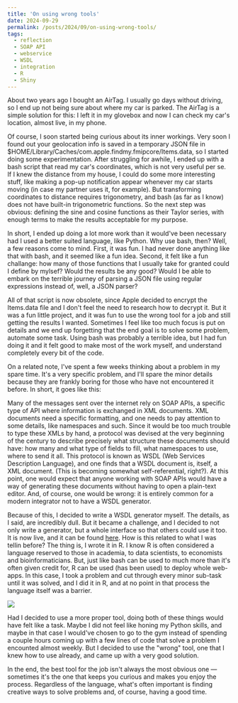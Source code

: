 ```yaml
---
title: 'On using wrong tools'
date: 2024-09-29
permalink: /posts/2024/09/on-using-wrong-tools/
tags:
  - reflection
  - SOAP API
  - webservice
  - WSDL
  - integration
  - R
  - Shiny
---
```


About two years ago I bought an AirTag. I usually go days without driving, so I end up not being sure about where my car is parked. The AirTag is a simple solution for this: I left it in my glovebox and now I can check my car's location, almost live, in my phone.

Of course, I soon started being curious about its inner workings. Very soon I found out your geolocation info is saved in a temporary JSON file in $HOME/Library/Caches/com.apple.findmy.fmipcore/Items.data, so I started doing some experimentation. After struggling for awhile, I ended up with a bash script that read my car's coordinates, which is not very useful per se. If I knew the distance from my house, I could do some more interesting stuff, like making a pop-up notification appear whenever my car starts moving (in case my partner uses it, for example). But transforming coordinates to distance requires trigonometry, and bash (as far as I know) does not have built-in trigonometric functions. So the next step was obvious: defining the sine and cosine functions as their Taylor series, with enough terms to make the results acceptable for my purpose.

In short, I ended up doing a lot more work than it would've been necessary had I used a better suited language, like Python. Why use bash, then? Well, a few reasons come to mind. First, it was fun. I had never done anything like that with bash, and it seemed like a fun idea. Second, it felt like a fun challange: how many of those functions that I usually take for granted could I define by mylsef? Would the results be any good? Would I be able to embark on the terrible journey of parsing a JSON file using regular expressions instead of, well, a JSON parser?

All of that script is now obsolete, since Apple decided to encrypt the Items.data file and I don't feel the need to research how to decrypt it. But it was a fun little project, and it was fun to use the wrong tool for a job and still getting the results I wanted. Sometimes I feel like too much focus is put on details and we end up forgetting that the end goal is to solve some problem, automate some task. Using bash was probably a terrible idea, but I had fun doing it and it felt good to make most of the work myself, and understand completely every bit of the code.

On a related note, I've spent a few weeks thinking about a problem in my spare time. It's a very specific problem, and I'll spare the minor details because they are frankly boring for those who have not encountered it before. In short, it goes like this:

Many of the messages sent over the internet rely on SOAP APIs, a specific type of API where information is exchanged in XML documents. XML documents need a specific formatting, and one needs to pay attention to some details, like namespaces and such. Since it would be too much trouble to type these XMLs by hand, a protocol was devised at the very beginning of the century to describe precisely what structure these documents should have: how many and what type of fields to fill, what namespaces to use, where to send it all. This protocol is known as WSDL (Web Services Description Language), and one finds that a WSDL document is, itself, a XML document. (This is becoming somewhat self-referential, right?). At this point, one would expect that anyone working with SOAP APIs would have a way of generating these documents without having to open a plain-text editor. And, of course, one would be wrong: it is entirely common for a modern integrator not to have a WSDL generator. 

Because of this, I decided to write a WSDL generator myself. The details, as I said, are incredibly dull. But it became a challenge, and I decided to not only write a generator, but a whole interface so that others could use it too. It is now live, and it can be found [here](https://malmriv.shinyapps.io/WSDLGenerator/). How is this related to what I was tellin before? The thing is, I wrote it in R. I know R is often considered a language reserved to those in academia, to data scientists, to economists and bioinformaticians. But, just like bash can be used to much more than it's often given credit for, R can be used (has been used) to deploy whole web-apps. In this case, I took a problem and cut through every minor sub-task until it was solved, and I did it in R, and at no point in that process the language itself was a barrier.

![](https://github.com/malmriv/malmriv.github.io/blob/master/_posts/images/wsdl-generator.png?raw=true)

Had I decided to use a more proper tool, doing both of these things would have felt like a task. Maybe I did not feel like honing my Python skills, and maybe in that case I would've chosen to go to the gym instead of spending a couple hours coming up with a few lines of code that solve a problem I encounted almost weekly. But I decided to use the "wrong" tool, one that I knew how to use already, and came up with a very good solution.

In the end, the best tool for the job isn't always the most obvious one —sometimes it's the one that keeps you curious and makes you enjoy the process.  Regardless of the language, what's often important is finding creative ways to solve problems and, of course, having a good time.
